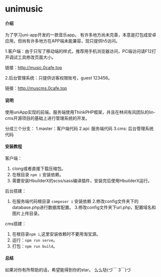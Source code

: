# unimusic

#### 介绍
为了学习uni-app开发的一款音乐app。
有许多地方尚未完善，本意是打包成安卓应用，但尚有许多地方在APP端未能兼容，现只提供h5访问。

1.客户端：由于只写了移动端的样式，推荐用手机浏览器访问，PC端访问请F12打开调试工具修改页面大小。

链接：http://music.0cafe.top

2.后台管理系统：只提供访客权限账号，guest 123456。

链接：http://muscms.0cafe.top


#### 说明
使用uniApp实现的前端，服务端使用ThinkPHP框架，并且在林间有风团队的lin-cms开源项目的基础上进行管理系统的开发。

分成三个分支：
1.master：客户端代码
2.api: 服务端代码
3.cms: 后台管理系统代码

#### 安装教程
客户端：
1.  clong或者直接下载压缩包。
2.  在根目录  `npm i` 安装依赖。
3.  需要安装HbuilderX的scss/sass编译插件，安装完后使用HbuilderX运行。

后台搭建：
1. 在服务端代码根目录 
 `composer i` 安装依赖
2.修改config文件夹下的database.php进行数据库配置。
3.修改config文件夹下url.php，配置域名和图片上传目录。

cms搭建：
1. 在根目录`npm i`,这里安装依赖时不要用淘宝源。
2. 运行：`npm run serve`。
3. 打包：`npm run build`。

#### 总结

如果对你有所帮助的话，希望能得到你的star。 么么哒(づ￣ 3￣)づ


